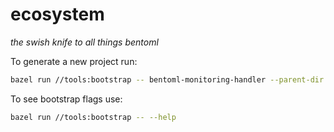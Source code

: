 # ecosystem

_the swish knife to all things bentoml_

To generate a new project run:

```bash
bazel run //tools:bootstrap -- bentoml-monitoring-handler --parent-dir monitoring
```

To see bootstrap flags use:

```bash
bazel run //tools:bootstrap -- --help
```
